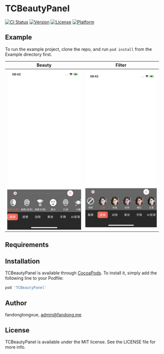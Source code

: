 # TCBeautyPanel

[![CI Status](https://img.shields.io/travis/fandongtongxue/TCBeautyPanel.svg?style=flat)](https://travis-ci.org/fandongtongxue/TCBeautyPanel)
[![Version](https://img.shields.io/cocoapods/v/TCBeautyPanel.svg?style=flat)](https://cocoapods.org/pods/TCBeautyPanel)
[![License](https://img.shields.io/cocoapods/l/TCBeautyPanel.svg?style=flat)](https://cocoapods.org/pods/TCBeautyPanel)
[![Platform](https://img.shields.io/cocoapods/p/TCBeautyPanel.svg?style=flat)](https://cocoapods.org/pods/TCBeautyPanel)

## Example

To run the example project, clone the repo, and run `pod install` from the Example directory first.

Beauty | Filter
------- | ------- 
![](SnapShot/Beauty.jpeg) | ![](SnapShot/Filter.jpeg)

## Requirements

## Installation

TCBeautyPanel is available through [CocoaPods](https://cocoapods.org). To install
it, simply add the following line to your Podfile:

```ruby
pod 'TCBeautyPanel'
```

## Author

fandongtongxue, admin@fandong.me

## License

TCBeautyPanel is available under the MIT license. See the LICENSE file for more info.
